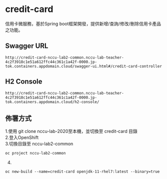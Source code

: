 # credit-card

信用卡微服務，基於Spring boot框架開發，提供新增/查詢/修改/刪除信用卡產品之功能。

## Swagger URL
```
http://credit-card-nccu-lab2-common.nccu-lab-teacher-4c2f3918c1e51a612ffc44c361c1a42f-0000.jp-tok.containers.appdomain.cloud/swagger-ui.html#/credit-card-controller
```

## H2 Console
```
http://credit-card-nccu-lab2-common.nccu-lab-teacher-4c2f3918c1e51a612ffc44c361c1a42f-0000.jp-tok.containers.appdomain.cloud/h2-console/
```

## 佈署方式
1.使用 git clone nccu-lab-2020至本機，並切換至 credit-card 目錄  
2.登入OpenShift  
3.切換目錄至 nccu-lab2-common
```
oc project nccu-lab2-common
```
4.
```
oc new-build --name=credit-card openjdk-11-rhel7:latest --binary=true
```
